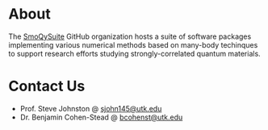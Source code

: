 # About

The [SmoQySuite](https://github.com/SmoQySuite) GitHub organization hosts a suite of software packages
implementing various numerical methods based on many-body techinques to support research efforts studying
strongly-correlated quantum materials.

# Contact Us

- Prof. Steve Johnston @ [sjohn145@utk.edu](mailto:sjohn145@utk.edu)
- Dr. Benjamin Cohen-Stead @ [bcohenst@utk.edu](mailto:bcohenst@utk.edu)
